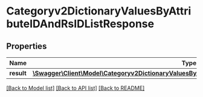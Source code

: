 # Categoryv2DictionaryValuesByAttributeIDAndRsIDListResponse

## Properties
Name | Type | Description | Notes
------------ | ------------- | ------------- | -------------
**result** | [**\Swagger\Client\Model\Categoryv2DictionaryValuesByAttributeIDAndRsIDListResponseDictionaryValue[]**](Categoryv2DictionaryValuesByAttributeIDAndRsIDListResponseDictionaryValue.md) |  | [optional] 

[[Back to Model list]](../README.md#documentation-for-models) [[Back to API list]](../README.md#documentation-for-api-endpoints) [[Back to README]](../README.md)


